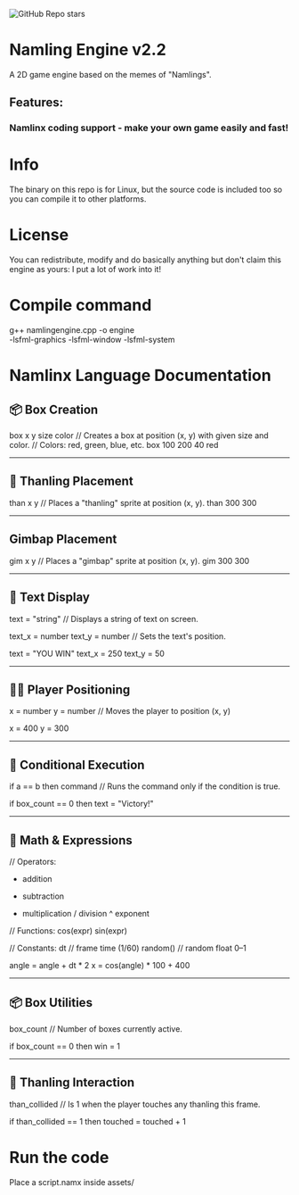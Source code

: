 

![GitHub Repo stars](https://img.shields.io/github/stars/iimsoftco/namlingengine)

# Namling Engine v2.2
A 2D game engine based on the memes of "Namlings".
## Features:
### Namlinx coding support - make your own game easily and fast!

# Info
The binary on this repo is for Linux, but the source code is included too so you can compile it to other platforms.

# License
You can redistribute, modify and do basically anything but don't claim this engine as yours: I put a lot of work into it!

# Compile command
g++ namlingengine.cpp -o engine \
    -lsfml-graphics -lsfml-window -lsfml-system

# Namlinx Language Documentation

## 📦 Box Creation

box x y size color
// Creates a box at position (x, y) with given size and color.
// Colors: red, green, blue, etc.
box 100 200 40 red

---

## 🧍 Thanling Placement

than x y
// Places a "thanling" sprite at position (x, y).
than 300 300

---

## Gimbap Placement

gim x y
// Places a "gimbap" sprite at position (x, y).
gim 300 300

---

## 🧾 Text Display

text = "string"
// Displays a string of text on screen.

text_x = number
text_y = number
// Sets the text's position.

text = "YOU WIN"
text_x = 250
text_y = 50

---

## 🧍‍♂️ Player Positioning

x = number
y = number
// Moves the player to position (x, y)

x = 400
y = 300

---

## 🔁 Conditional Execution

if a == b then command
// Runs the command only if the condition is true.

if box_count == 0 then text = "Victory!"

---

## 🔢 Math & Expressions

// Operators:
+  addition
-  subtraction
*  multiplication
/  division
^  exponent

// Functions:
cos(expr)
sin(expr)

// Constants:
dt         // frame time (1/60)
random()   // random float 0–1

angle = angle + dt * 2
x = cos(angle) * 100 + 400

---

## 📦 Box Utilities

box_count
// Number of boxes currently active.

if box_count == 0 then win = 1

---

## 🤖 Thanling Interaction

than_collided
// Is 1 when the player touches any thanling this frame.

if than_collided == 1 then touched = touched + 1

# Run the code

Place a script.namx inside assets/
